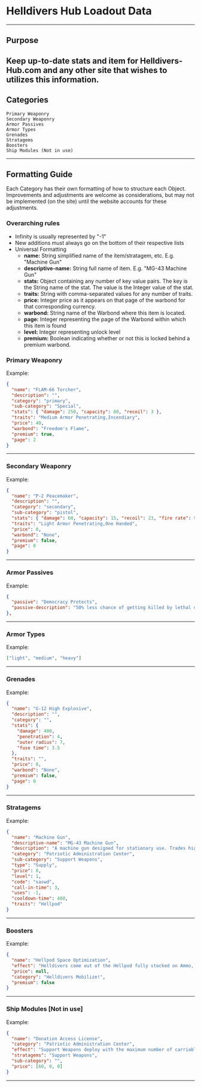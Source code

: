 # Helldivers Hub Loadout Data
---
## Purpose

Keep up-to-date stats and item for Helldivers-Hub.com and any other site that wishes to utilizes this information.
---
## Categories
```
Primary Weaponry
Secondary Weaponry
Armor Passives
Armor Types
Grenades
Stratagems
Boosters
Ship Modules (Not in use)
```
---
## Formatting Guide

Each Category has their own formatting of how to structure each Object.  Improvements and adjustments are welcome as considerations, but may not be implemented (on the site) until the website accounts for these adjustments.

### Overarching rules

- Infinity is usually represented by "-1"
- New additions must always go on the bottom of their respective lists
- Universal Formatting
  - **name:** String simplified name of the item/stratagem, etc. E.g. "Machine Gun"
  - **descriptive-name:** String full name of item.  E.g. "MG-43 Machine Gun"
  - **stats:** Object containing any number of key value pairs.  The key is the String name of the stat.  The value is the Integer value of the stat.
  - **traits:** String with comma-separated values for any number of traits.
  - **price:** Integer price as it appears on that page of the warbond for that corresponding currency.
  - **warbond:** String name of the Warbond where this item is located.
  - **page:** Integer representing the page of the Warbond within which this item is found
  - **level:** Integer representing unlock level
  - **premium:** Boolean indicating whether or not this is locked behind a premium warbond.

### Primary Weaponry

Example:
```json
{
  "name": "FLAM-66 Torcher",
  "description": "",
  "category": "primary",
  "sub-category": "Special",
  "stats": { "damage": 250, "capacity": 80, "recoil": 3 },
  "traits": "Medium Armor Penetrating,Incendiary",
  "price": 40,
  "warbond": "Freedom's Flame",
  "premium": true,
  "page": 2
}
```
---
### Secondary Weaponry

Example:
```json
{
  "name": "P-2 Peacemaker",
  "description": "",
  "category": "secondary",
  "sub-category": "pistol",
  "stats": { "damage": 60, "capacity": 15, "recoil": 23, "fire rate": 900 },
  "traits": "Light Armor Penetrating,One Handed",
  "price": 0,
  "warbond": "None",
  "premium": false,
  "page": 0
}
```
---
### Armor Passives

Example:
```json
{
  "passive": "Democracy Protects",
  "passive-description": "50% less chance of getting killed by lethal damage and prevents bleeding from chest hemorrhages"
},
```
---
### Armor Types

Example:
```json
["light", "medium", "heavy"]
```
---
### Grenades

Example:
```json
{
  "name": "G-12 High Explosive",
  "description": "",
  "category": "",
  "stats": {
    "damage": 400,
    "penetration": 4,
    "outer radius": 7,
    "fuse time": 3.5
  },
  "traits": "",
  "price": 0,
  "warbond": "None",
  "premium": false,
  "page": 0
}
```
---
### Stratagems

Example:
```json
{
  "name": "Machine Gun",
  "descriptive-name": "MG-43 Machine Gun",
  "description": "A machine gun designed for stationary use. Trades higher power for increased recoil and reduced accuracy.",
  "category": "Patriotic Administration Center",
  "sub-category": "Support Weapons",
  "type": "Supply",
  "price": 0,
  "level": 1,
  "code": "saswd",
  "call-in-time": 3,
  "uses": -1,
  "cooldown-time": 480,
  "traits": "Hellpod"
}
```
---
### Boosters

Example:
```json
{
  "name": "Hellpod Space Optimization",
  "effect": "Helldivers come out of the Hellpod fully stocked on Ammo, Grenades, and Stims.",
  "price": null,
  "category": "Helldivers Mobilize!",
  "premium": false
}
```
---
### Ship Modules [Not in use]

Example:
```json
{
  "name": "Donation Access License",
  "category": "Patriotic Administration Center",
  "effect": "Support Weapons deploy with the maximum number of carriable magazines",
  "stratagems": "Support Weapons",
  "sub-category": "",
  "price": [60, 0, 0]
}
```
---
